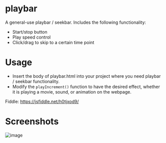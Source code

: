 # playbar
A general-use playbar / seekbar. Includes the following functionality:

- Start/stop button
- Play speed control
- Click/drag to skip to a certain time point

# Usage
- Insert the body of playbar.html into your project where you need playbar / seekbar functionality.
- Modify the `playIncrement()` function to have the desired effect, whether it is playing a movie, sound, or animation on the webpage. 

Fiddle: https://jsfiddle.net/h0tjxod9/ 

# Screenshots

![image](https://user-images.githubusercontent.com/97144053/224524702-aabc08ab-1d08-4909-830f-e9adf0de9b2e.png)
